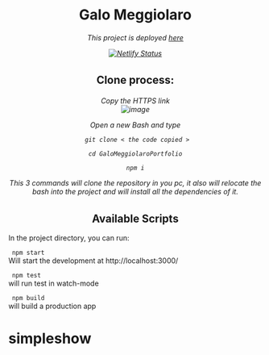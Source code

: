 <h1 align="center">Galo Meggiolaro</h1>  
<h6 align="center">

This project is deployed [here](https://galomeggiolaro.netlify.app/)   
  
[![Netlify Status](https://api.netlify.com/api/v1/badges/89c1baa7-a99d-46da-a95c-40d61698abd3/deploy-status)](https://app.netlify.com/sites/galomeggiolaro/deploys)

</h6>  


<h2 align="center"> Clone process: </h2>

<h6 align="center">    

Copy the HTTPS link  
![image](https://user-images.githubusercontent.com/88691710/177048055-b04dfd7d-0ecc-4340-9b44-e7728e0e3041.png)

Open a new Bash and type  

<code> git clone < the code copied ></code>  

<code> cd GaloMeggiolaroPortfolio </code>  

<code> npm i </code>  

This 3 commands will clone the repository in you pc, it also will relocate the bash into the project and will install all the dependencies of it.

</h6>  

<h2 align="center"> Available Scripts </h2>

In the project directory, you can run:

<code> npm start </code>  
Will start the development at http://localhost:3000/

<code> npm test </code>  
will run test in watch-mode

<code> npm build </code>  
will build a production app

# simpleshow
